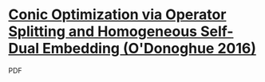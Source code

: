 # [Conic Optimization via Operator Splitting and Homogeneous Self-Dual Embedding (O'Donoghue 2016)](https://web.stanford.edu/~boyd/papers/pdf/scs.pdf)
PDF
